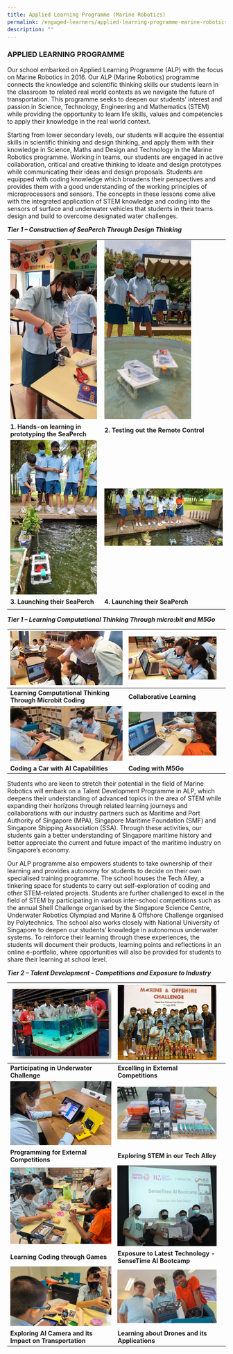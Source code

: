 ```yaml
---
title: Applied Learning Programme (Marine Robotics)
permalink: /engaged-learners/applied-learning-programme-marine-robotics/
description: ""
---
```

### APPLIED LEARNING PROGRAMME

Our school embarked on Applied Learning Programme (ALP) with the focus on Marine Robotics in 2016. Our ALP (Marine Robotics) programme connects the knowledge and scientific thinking skills our students learn in the classroom to related real world contexts as we navigate the future of transportation. This programme seeks to deepen our students’ interest and passion in Science, Technology, Engineering and Mathematics (STEM) while providing the opportunity to learn life skills, values and competencies to apply their knowledge in the real world context. 


Starting from lower secondary levels, our students will acquire the essential skills in scientific thinking and design thinking, and apply them with their knowledge in Science, Maths and Design and Technology in the Marine Robotics programme. Working in teams, our students are engaged in active collaboration, critical and creative thinking to ideate and design prototypes while communicating their ideas and design proposals. Students are equipped with coding knowledge which broadens their perspectives and provides them with a good understanding of the working principles of microprocessors and sensors. The concepts in these lessons come alive with the integrated application of STEM knowledge and coding into the sensors of surface and underwater vehicles that students in their teams design and build to overcome designated water challenges.


**_Tier 1 – Construction of SeaPerch Through Design Thinking_**

| | | 
| -------- | -------- | 
| <img src="/images/Hands-on Learning in Prototyping the Seaperch.jpg" style="width:200px;"> | <img src="/images/Testing Out the Remote Control Seaperch.jpg" style="width:200px;"> | 
| **1. Hands-on learning in prototyping the SeaPerch** | **2. Testing out the Remote Control** | 
| <img src="/images/Launching the Seaperch.jpg" style="width:200px;"> | <img src="/images/Launching Their Seaperch.jpg" style="width:500px;"> |
| **3. Launching their SeaPerch** | **4. Launching their SeaPerch** |
| | |


**_Tier 1 – Learning Computational Thinking Through micro:bit and M5Go_**


|![](/images/tier%201_03.jpg)|  ![](/images/tier%201_01.jpg) |  |
| -------- | -------- | -------- |
| **Learning Computational Thinking Through Microbit Coding**    | **Collaborative Learning**   |      |
|![](/images/tier%201_02.jpg)| ![](/images/tier%201_06.png)|  |
| **Coding a Car with AI Capabilities**    | **Coding with M5Go**  |      |

Students who are keen to stretch their potential in the field of Marine Robotics will embark on a Talent Development Programme in ALP, which deepens their understanding of advanced topics in the area of STEM while expanding their horizons through related learning journeys and collaborations with our industry partners such as Maritime and Port Authority of Singapore (MPA), Singapore Maritime Foundation (SMF) and Singapore Shipping Association (SSA). Through these activities, our students gain a better understanding of Singapore maritime history and better appreciate the current and future impact of the maritime industry on Singapore’s economy.

Our ALP programme also empowers students to take ownership of their learning and provides autonomy for students to decide on their own specialised training programme. The school houses the Tech Alley, a tinkering space for students to carry out self-exploration of coding and other STEM-related projects. Students are further challenged to excel in the field of STEM by participating in various inter-school competitions such as the annual Shell Challenge organised by the Singapore Science Centre, Underwater Robotics Olympiad and Marine &amp; Offshore Challenge organised by Polytechnics. The school also works closely with National University of Singapore to deepen our students’ knowledge in autonomous underwater systems. To reinforce their learning through these experiences, the students will document their products, learning points and reflections in an online e-portfolio, where opportunities will also be provided for students to share their learning at school level.


**_Tier 2 – Talent Development - Competitions and Exposure to Industry_**


|![](/images/participating%20in%20underwater%20challenge.PNG)| ![](/images/excelling%20in%20external%20competitions.PNG) |  |
| -------- | -------- | -------- |
| **Participating in Underwater Challenge**    | **Excelling in External Competitions**   |      |
|![](/images/programming%20for%20competitions.PNG)| ![](/images/tech%20alley.PNG)|  |
| **Programming for External Competitions**    | **Exploring STEM in our Tech Alley**  |      |
|![](/images/coding%20through%20games.PNG)| ![](/images/ai%20bootcamp.PNG)|  |
| **Learning Coding through Games**    | ****Exposure to Latest Technology - SenseTime AI Bootcamp****  |      |
|![](/images/ai%20camera.PNG)| ![](/images/drones.PNG)|  |
| ****Exploring AI Camera and its Impact on Transportation****    | ******Learning about Drones and its Applications******  |      |